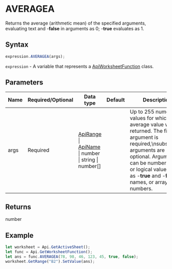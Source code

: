 # AVERAGEA

Returns the average (arithmetic mean) of the specified arguments, evaluating text and -**false** in arguments as 0; -**true** evaluates as 1.

## Syntax

```javascript
expression.AVERAGEA(args);
```

`expression` - A variable that represents a [ApiWorksheetFunction](../ApiWorksheetFunction.md) class.

## Parameters

| **Name** | **Required/Optional** | **Data type** | **Default** | **Description** |
| ------------- | ------------- | ------------- | ------------- | ------------- |
| args | Required | [ApiRange](../../ApiRange/ApiRange.md) \| [ApiName](../../ApiName/ApiName.md) \| number \| string \| number[] |  | Up to 255 numeric values for which the average value will be returned. The first argument is required,\nsubsequent arguments are optional. Arguments can be numbers, text, or logical values, such as -**true** and -**false**, names, or arrays of numbers. |

## Returns

number

## Example



```javascript editor-xlsx
let worksheet = Api.GetActiveSheet();
let func = Api.GetWorksheetFunction();
let ans = func.AVERAGEA(78, 98, 46, 123, 45, true, false);
worksheet.GetRange("B2").SetValue(ans);
```
